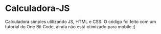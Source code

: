 # Calculadora-JS
Calculadora simples utilizando JS, HTML e CSS.
O código foi feito com um tutorial do One Bit Code, ainda não está otimizado para mobile :)

